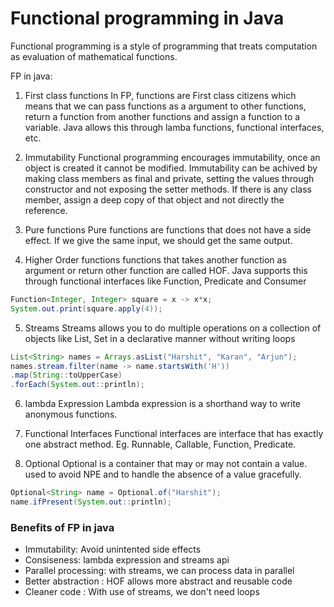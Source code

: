 # Functional programming in Java

Functional programming is a style of programming that treats computation as evaluation of mathematical functions.

FP in java:

1. First class functions
In FP, functions are First class citizens which means that we can pass functions as a argument to other functions, return a function from another functions and assign a function to a variable. Java allows this through lamba functions, functional interfaces, etc.


2. Immutability
Functional programming encourages immutability, once an object is created it cannot be modified. Immutability can be achived by making class members as final and private, setting the values through constructor and not exposing the setter methods.
If there is any class member, assign a deep copy of that object and not directly the reference.

3. Pure functions
Pure functions are functions that does not have a side effect. If we give the same input, we should get the same output.

4. Higher Order functions
functions that takes another function as argument or return other function are called HOF.
Java supports this through functional interfaces like Function, Predicate and Consumer

```java
Function<Integer, Integer> square = x -> x*x;
System.out.print(square.apply(4));
```

5. Streams
Streams allows you to do multiple operations on a collection of objects like List, Set in a declarative manner without writing loops

```java
List<String> names = Arrays.asList("Harshit", "Karan", "Arjun");
names.stream.filter(name -> name.startsWith('H'))
.map(String::toUpperCase)
.forEach(System.out::println);
```

6. lambda Expression
Lambda expression is a shorthand way to write anonymous functions.

7. Functional Interfaces
Functional interfaces are interface that has exactly one abstract method. Eg. Runnable, Callable, Function, Predicate.

8. Optional
Optional is a container that may or may not contain a value. used to avoid NPE and to handle the absence of a value gracefully. 

```java
Optional<String> name = Optional.of("Harshit");
name.ifPresent(System.out::println);
```


### Benefits of FP in java
- Immutability: Avoid unintented side effects
- Consiseness: lambda expression and streams api
- Parallel processing: with streams, we can process data in parallel
- Better abstraction : HOF allows more abstract and reusable code
- Cleaner code : With use of streams, we don't need loops